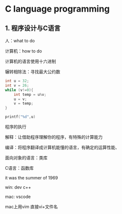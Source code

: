 # C language programming

## 1. 程序设计与C语言

人：what to do

计算机：how to do

计算机的语言使用十六进制

 辗转相除法：寻找最大公约数

```c
int u = 32;
int v = 26;
while (v!=0){
    int temp = u%v;
    u = v;
    v = temp;
}

printf("%d",u)
```

程序的执行

解释：让借助程序理解你的程序，有特殊的计算能力

编译：将程序翻译成计算机能懂的语言，有确定的运算性能、

面向对象的语言：类库

C语言：函数库

it was the summer of 1969

win: dev c++

mac: vscode



mac上用vim 直接vi+文件名







